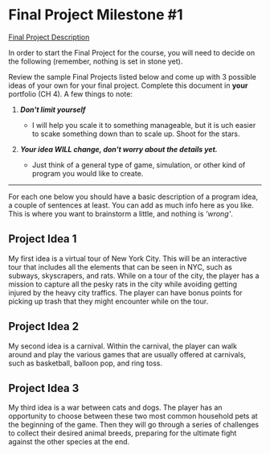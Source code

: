 # Final Project Milestone #1

[Final Project Description](https://docs.google.com/document/d/1j3zgypVjPjzXl4pL1_Wpjvp3GLCW9zcFydkwUjNfNUA/edit?usp=sharing)

In order to start the Final Project for the course, you will need to decide on the following (remember, nothing is set in stone yet).

Review the sample Final Projects listed below and come up with 3 possible ideas of your own for your final project. Complete this document in **your** portfolio (CH 4). A few things to note:

1. ***Don't limit yourself***
    * I will help you scale it to something manageable, but it is  uch easier to scake something down than to scale up. Shoot for the stars.

2. ***Your idea WILL change, don't worry about the details yet.***
    * Just think of a general type of game, simulation, or other kind of program you would like to create.

***

For each one below you should have a basic description of a program idea, a couple of sentences at least. You can add as much info here as you like. This is where you want to brainstorm a little, and nothing is *'wrong'*.

## Project Idea 1

My first idea is a virtual tour of New York City. This will be an interactive tour that includes all the elements that can be seen in NYC, such as subways, skyscrapers, and rats. While on a tour of the city, the player has a mission to capture all the pesky rats in the city while avoiding getting injured by the heavy city traffics. The player can have bonus points for picking up trash that they might encounter while on the tour. 

## Project Idea 2

My second idea is a carnival. Within the carnival, the player can walk around and play the various games that are usually offered at carnivals, such as basketball, balloon pop, and ring toss. 

## Project Idea 3

My third idea is a war between cats and dogs. The player has an opportunity to choose between these two most common household pets at the beginning of the game. Then they will go through a series of challenges to collect their desired animal breeds, preparing for the ultimate fight against the other species at the end. 